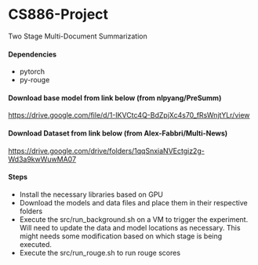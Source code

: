 # CS886-Project
Two Stage Multi-Document Summarization


#### Dependencies
- pytorch
- py-rouge

#### Download base model from link below (from nlpyang/PreSumm)
https://drive.google.com/file/d/1-IKVCtc4Q-BdZpjXc4s70_fRsWnjtYLr/view


#### Download Dataset from link below (from Alex-Fabbri/Multi-News)
https://drive.google.com/drive/folders/1qqSnxiaNVEctgiz2g-Wd3a9kwWuwMA07

#### Steps
- Install the necessary libraries based on GPU
- Download the models and data files and place them in their respective folders
- Execute the src/run_background.sh on a VM to trigger the experiment. Will need to update the data and model locations as necessary. This might needs some modification based on which stage is being executed.
- Execute the src/run_rouge.sh to run rouge scores
